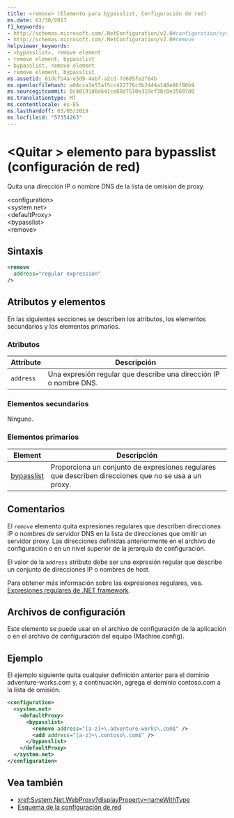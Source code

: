 ```yaml
---
title: <remove> (Elemento para bypasslist, Configuración de red)
ms.date: 03/30/2017
f1_keywords:
- http://schemas.microsoft.com/.NetConfiguration/v2.0#configuration/system.net/defaultProxy/bypasslist/remove
- http://schemas.microsoft.com/.NetConfiguration/v2.0#remove
helpviewer_keywords:
- <bypasslist>, remove element
- remove element, bypasslist
- bypasslist, remove element
- remove element, bypasslist
ms.assetid: 61dcfb4a-e3d9-4abf-a2cd-7d685fe2f64b
ms.openlocfilehash: a04cca3e57af5cc422776c5b2444a140e86f98b9
ms.sourcegitcommit: 0c48191d6d641ce88d7510e319cf38c0e35697d0
ms.translationtype: MT
ms.contentlocale: es-ES
ms.lasthandoff: 03/05/2019
ms.locfileid: "57354263"
---
```

# <a name="remove-element-for-bypasslist-network-settings"></a>\<Quitar > elemento para bypasslist (configuración de red)

Quita una dirección IP o nombre DNS de la lista de omisión de proxy.

\<configuration>\
\<system.net>\
\<defaultProxy>\
\<bypasslist>\
\<remove>

## <a name="syntax"></a>Sintaxis

```xml
<remove
  address="regular expression"
/>
```

## <a name="attributes-and-elements"></a>Atributos y elementos

En las siguientes secciones se describen los atributos, los elementos secundarios y los elementos primarios.

### <a name="attributes"></a>Atributos

|**Attribute**|**Descripción**|
|-------------------|---------------------|
|`address`|Una expresión regular que describe una dirección IP o nombre DNS.|

### <a name="child-elements"></a>Elementos secundarios

Ninguno.

### <a name="parent-elements"></a>Elementos primarios

|**Element**|**Descripción**|
|-----------------|---------------------|
|[bypasslist](../../../../../docs/framework/configure-apps/file-schema/network/bypasslist-element-network-settings.md)|Proporciona un conjunto de expresiones regulares que describen direcciones que no se usa a un proxy.|

## <a name="remarks"></a>Comentarios

El `remove` elemento quita expresiones regulares que describen direcciones IP o nombres de servidor DNS en la lista de direcciones que omitir un servidor proxy. Las direcciones definidas anteriormente en el archivo de configuración o en un nivel superior de la jerarquía de configuración.

El valor de la `address` atributo debe ser una expresión regular que describe un conjunto de direcciones IP o nombres de host.

Para obtener más información sobre las expresiones regulares, vea. [Expresiones regulares de .NET framework](../../../../../docs/standard/base-types/regular-expressions.md).

## <a name="configuration-files"></a>Archivos de configuración

Este elemento se puede usar en el archivo de configuración de la aplicación o en el archivo de configuración del equipo (Machine.config).

## <a name="example"></a>Ejemplo

El ejemplo siguiente quita cualquier definición anterior para el dominio adventure-works.com y, a continuación, agrega el dominio contoso.com a la lista de omisión.

```xml
<configuration>
  <system.net>
    <defaultProxy>
      <bypasslist>
        <remove address="[a-z]+\.adventure-works\.com$" />
        <add address="[a-z]+\.contoso\.com$" />
      </bypasslist>
    </defaultProxy>
  </system.net>
</configuration>
```

## <a name="see-also"></a>Vea también

- <xref:System.Net.WebProxy?displayProperty=nameWithType>
- [Esquema de la configuración de red](../../../../../docs/framework/configure-apps/file-schema/network/index.md)
